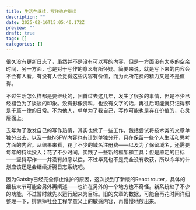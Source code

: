 ```yaml
---
title: 生活在继续，写作也在继续
description: ""
date: 2025-02-16T15:05:40.172Z
preview: ""
draft: true
tags: []
categories: []
---
```


很久没有更新日志了，虽然并不是没有可以写的内容，但是一方面没有太多的空余时间，另一方面，也是对于写作的意义有所怀疑。简要来说，就是写下来的内容会不会有人看，有没有人会觉得这些内容有价值，而为此所花费的精力又是不是值得。

不过生活怎么样都是要继续的，回首过去这几年，发生了很多的事情，但是不少已经褪色为了淡淡的印象。没有影像资料，也没有文字的话，再往后可能就只记得都是千篇一律的日常。不为他人，单单为了我自己，写作可能也是存在价值的，心灵层面上。

去年为了激发自己的写作热情，其实也做了一些工作，包括尝试将技术类的文章单独分出去，以及一些NSFW内容也有计划单独分开，只在保留一些个人生活和思考方面的内容。从结果来看，花了不少的域名注册费——以及为了保留域名，还需要每年的持续投入；花了不少时间，实践了一些新的框架和工具；但是原定的目标——坚持写作——并没有如愿以偿。不过毕竟也不是完全没有收获，所以今年的计划应该还是会继续折腾日志系统吧。

因为Gatsby已经完全停止维护的原因，这次换到了新版的React router，具体的细枝末节可能会另外再阐述——也许在另外的一个地方也不奇怪。新系统缺了不少的功能，不过暂时就先以运行起来为目标。旧的文章的数据，可能会再花时间详细整理一下，排除掉社会工程学意义上的敏感内容，再慢慢地放出来。
